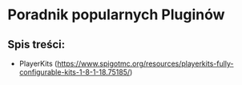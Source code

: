 # Poradnik popularnych Pluginów

## Spis treści:
 - PlayerKits (https://www.spigotmc.org/resources/playerkits-fully-configurable-kits-1-8-1-18.75185/)
